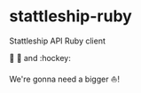 # stattleship-ruby
Stattleship API Ruby client

:football: :basketball: and :hockey: 

We're gonna need a bigger :boat:!
